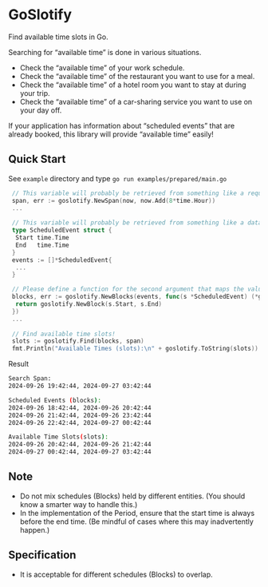 # GoSlotify

Find available time slots in Go.

Searching for “available time” is done in various situations.

-	Check the “available time” of your work schedule.
-	Check the “available time” of the restaurant you want to use for a meal.
-	Check the “available time” of a hotel room you want to stay at during your trip.
-	Check the “available time” of a car-sharing service you want to use on your day off.

If your application has information about “scheduled events” that are already booked, this library will provide “available time” easily!

## Quick Start

See `example` directory and type `go run examples/prepared/main.go `

```go
 // This variable will probably be retrieved from something like a request. Since this is an example, we’ll create it artificially.
 span, err := goslotify.NewSpan(now, now.Add(8*time.Hour))
 ...
 
 // This variable will probably be retrieved from something like a database record. Since this is an example, we’ll create it artificially.
 type ScheduledEvent struct {
  Start time.Time
  End   time.Time
 }
 events := []*ScheduledEvent{
  ...
 }

 // Please define a function for the second argument that maps the values passed to `goslotify.NewBlock` to the fields of your struct.
 blocks, err := goslotify.NewBlocks(events, func(s *ScheduledEvent) (*goslotify.Block, error) {
  return goslotify.NewBlock(s.Start, s.End)
 })
 ...
 
 // Find available time slots!
 slots := goslotify.Find(blocks, span)
 fmt.Println("Available Times (slots):\n" + goslotify.ToString(slots))
```

Result 

```sh
Search Span:
2024-09-26 19:42:44, 2024-09-27 03:42:44

Scheduled Events (blocks):
2024-09-26 18:42:44, 2024-09-26 20:42:44
2024-09-26 21:42:44, 2024-09-26 23:42:44
2024-09-26 22:42:44, 2024-09-27 00:42:44

Available Time Slots(slots):
2024-09-26 20:42:44, 2024-09-26 21:42:44
2024-09-27 00:42:44, 2024-09-27 03:42:44
```

## Note

- Do not mix schedules (Blocks) held by different entities. (You should know a smarter way to handle this.)
- In the implementation of the Period, ensure that the start time is always before the end time. (Be mindful of cases where this may inadvertently happen.)

## Specification

- It is acceptable for different schedules (Blocks) to overlap.

